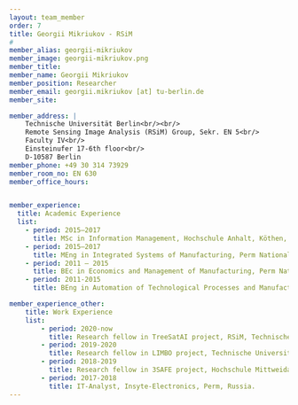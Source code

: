 ```yaml
---
layout: team_member
order: 7
title: Georgii Mikriukov - RSiM
#
member_alias: georgii-mikriukov
member_image: georgii-mikriukov.png
member_title:
member_name: Georgii Mikriukov
member_position: Researcher
member_email: georgii.mikriukov [at] tu-berlin.de
member_site:

member_address: |
    Technische Universität Berlin<br/><br/>
    Remote Sensing Image Analysis (RSiM) Group, Sekr. EN 5<br/>
    Faculty IV<br/>
    Einsteinufer 17-6th floor<br/>
    D-10587 Berlin
member_phone: +49 30 314 73929
member_room_no: EN 630
member_office_hours:


member_experience:
  title: Academic Experience
  list:
    - period: 2015—2017
      title: MSc in Information Management, Hochschule Anhalt, Köthen, Germany.
    - period: 2015—2017
      title: MEng in Integrated Systems of Manufacturing, Perm National Research Polytechnic University, Perm, Russia.
    - period: 2011 — 2015
      title: BEc in Economics and Management of Manufacturing, Perm National Research Polytechnic University, Perm, Russia.
    - period: 2011-2015
      title: BEng in Automation of Technological Processes and Manufacturing, Perm National Research Polytechnic University, Perm, Russia.

member_experience_other:
    title: Work Experience
    list:
        - period: 2020-now
          title: Research fellow in TreeSatAI project, RSiM, Technische Universität Berlin, Berlin, Germany.
        - period: 2019-2020
          title: Research fellow in LIMBO project, Technische Universität Berlin, Berlin, Germany.
        - period: 2018-2019
          title: Research fellow in 3SAFE project, Hochschule Mittweida, Mittweida, Germany.
        - period: 2017-2018
          title: IT-Analyst, Insyte-Electronics, Perm, Russia.
---
```

